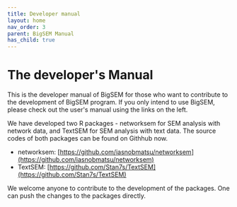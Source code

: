 ```yaml
---
title: Developer manual
layout: home
nav_order: 3
parent: BigSEM Manual
has_child: true
---
```


# The developer's Manual

This is the developer manual of BigSEM for those who want to contribute to the development of BigSEM program. If you only intend to use BigSEM, please check out the user's manual using the links on the left.

We have developed two R packages - networksem for SEM analysis with network data, and TextSEM for SEM analysis with text data. The source codes of both packages can be found on Githhub now.

- networksem: [https://github.com/iasnobmatsu/networksem](https://github.com/iasnobmatsu/networksem)
- TextSEM: [https://github.com/Stan7s/TextSEM](https://github.com/Stan7s/TextSEM)

We welcome anyone to contribute to the development of the packages. One can push the changes to the packages directly.
